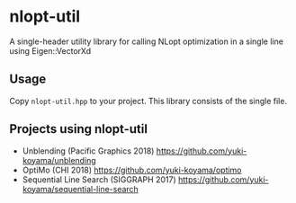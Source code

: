 # nlopt-util

A single-header utility library for calling NLopt optimization in a single line using Eigen::VectorXd

## Usage

Copy `nlopt-util.hpp` to your project. This library consists of the single file.

## Projects using nlopt-util

- Unblending (Pacific Graphics 2018) <https://github.com/yuki-koyama/unblending>
- OptiMo (CHI 2018) <https://github.com/yuki-koyama/optimo>
- Sequential Line Search (SIGGRAPH 2017) <https://github.com/yuki-koyama/sequential-line-search>
